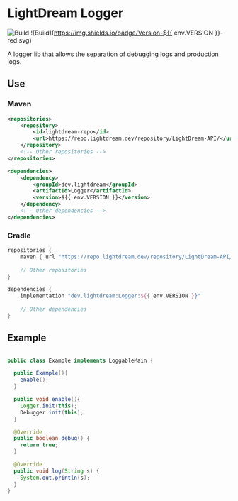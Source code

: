# LightDream Logger

![Build](https://github.com/L1ghtDream/Logger/actions/workflows/build.yml/badge.svg)
![Build](https://img.shields.io/badge/Version-${{ env.VERSION }}-red.svg)

A logger lib that allows the separation of debugging logs and production logs.

## Use

### Maven
```xml
<repositories>
    <repository>
        <id>lightdream-repo</id>
        <url>https://repo.lightdream.dev/repository/LightDream-API/</url>
    </repository>
    <!-- Other repositories -->
</repositories>
```

```xml
<dependencies>
    <dependency>
        <groupId>dev.lightdream</groupId>
        <artifactId>Logger</artifactId>
        <version>${{ env.VERSION }}</version>
    </dependency>
    <!-- Other dependencies -->
</dependencies>
```

### Gradle
```gradle
repositories {
    maven { url "https://repo.lightdream.dev/repository/LightDream-API/" }
    
    // Other repositories
}

dependencies {
    implementation "dev.lightdream:Logger:${{ env.VERSION }}"
    
    // Other dependencies
}
```

## Example

```java

public class Example implements LoggableMain {

  public Example(){
    enable();
  }

  public void enable(){
    Logger.init(this);
    Debugger.init(this);
  }

  @Override
  public boolean debug() {
    return true;
  }

  @Override
  public void log(String s) {
    System.out.println(s);
  }
}

```


